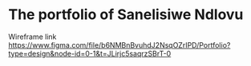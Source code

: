 # The portfolio of Sanelisiwe Ndlovu
Wireframe link
https://www.figma.com/file/b6NMBnBvuhdJ2NsqOZrIPD/Portfolio?type=design&node-id=0-1&t=JLirjc5saqrzSBrT-0
